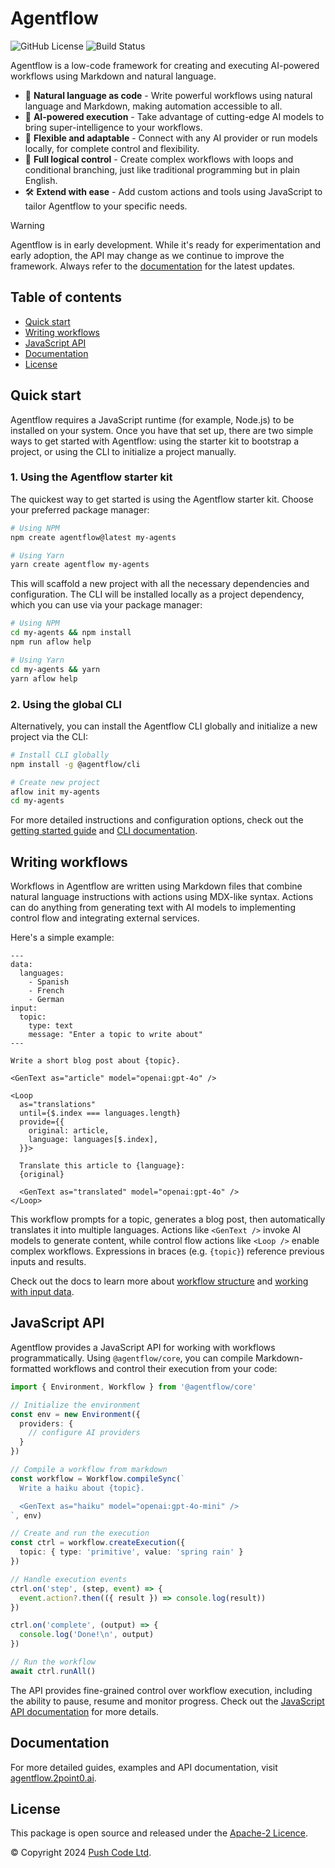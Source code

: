 # Agentflow

![GitHub License](https://img.shields.io/github/license/lebrunel/agentflow?style=flat-square)
![Build Status](https://img.shields.io/github/actions/workflow/status/lebrunel/agentflow/bun.yml?style=flat-square)

Agentflow is a low-code framework for creating and executing AI-powered workflows using Markdown and natural language.

- 💬 **Natural language as code** - Write powerful workflows using natural language and Markdown, making automation accessible to all.
- 🧠 **AI-powered execution** - Take advantage of cutting-edge AI models to bring super-intelligence to your workflows.
- 🔌 **Flexible and adaptable** - Connect with any AI provider or run models locally, for complete control and flexibility.
- 🔀 **Full logical control** - Create complex workflows with loops and conditional branching, just like traditional programming but in plain English.
- 🛠️ **Extend with ease** - Add custom actions and tools using JavaScript to tailor Agentflow to your specific needs.

> [!WARNING]
> Agentflow is in early development. While it's ready for experimentation and early adoption, the API may change as we continue to improve the framework. Always refer to the [documentation](https://agentflow.2point0.ai) for the latest updates.

## Table of contents

- [Quick start](#quick-start)
- [Writing workflows](#writing-workflows)
- [JavaScript API](#javascript-api)
- [Documentation](#documentation)
- [License](#license)

## Quick start

Agentflow requires a JavaScript runtime (for example, Node.js) to be installed on your system. Once you have that set up, there are two simple ways to get started with Agentflow: using the starter kit to bootstrap a project, or using the CLI to initialize a project manually.

### 1. Using the Agentflow starter kit

The quickest way to get started is using the Agentflow starter kit. Choose your preferred package manager:

```sh
# Using NPM
npm create agentflow@latest my-agents

# Using Yarn
yarn create agentflow my-agents
```

This will scaffold a new project with all the necessary dependencies and configuration. The CLI will be installed locally as a project dependency, which you can use via your package manager:

```sh
# Using NPM
cd my-agents && npm install
npm run aflow help

# Using Yarn
cd my-agents && yarn
yarn aflow help
```

### 2. Using the global CLI

Alternatively, you can install the Agentflow CLI globally and initialize a new project via the CLI:

```sh
# Install CLI globally
npm install -g @agentflow/cli

# Create new project
aflow init my-agents
cd my-agents
```

For more detailed instructions and configuration options, check out the [getting started guide](https://agentflow.2point0.ai/guide/getting-started) and [CLI documentation](https://agentflow.2point0.ai/guide/cli).

## Writing workflows

Workflows in Agentflow are written using Markdown files that combine natural language instructions with actions using MDX-like syntax. Actions can do anything from generating text with AI models to implementing control flow and integrating external services.

Here's a simple example:

```mdx
---
data:
  languages:
    - Spanish
    - French
    - German
input:
  topic:
    type: text
    message: "Enter a topic to write about"
---

Write a short blog post about {topic}.

<GenText as="article" model="openai:gpt-4o" />

<Loop
  as="translations"
  until={$.index === languages.length}
  provide={{
    original: article,
    language: languages[$.index],
  }}>

  Translate this article to {language}:
  {original}

  <GenText as="translated" model="openai:gpt-4o" />
</Loop>
```

This workflow prompts for a topic, generates a blog post, then automatically translates it into multiple languages. Actions like `<GenText />` invoke AI models to generate content, while control flow actions like `<Loop />` enable complex workflows. Expressions in braces (e.g. `{topic}`) reference previous inputs and results.

Check out the docs to learn more about [workflow structure](https://agentflow.2point0.ai/guide/workflow-structure) and [working with input data](https://agentflow.2point0.ai/guide/input-data).

## JavaScript API

Agentflow provides a JavaScript API for working with workflows programmatically. Using `@agentflow/core`, you can compile Markdown-formatted workflows and control their execution from your code:

```typescript
import { Environment, Workflow } from '@agentflow/core'

// Initialize the environment
const env = new Environment({
  providers: {
    // configure AI providers
  }
})

// Compile a workflow from markdown
const workflow = Workflow.compileSync(`
  Write a haiku about {topic}.

  <GenText as="haiku" model="openai:gpt-4o-mini" />
`, env)

// Create and run the execution
const ctrl = workflow.createExecution({
  topic: { type: 'primitive', value: 'spring rain' }
})

// Handle execution events
ctrl.on('step', (step, event) => {
  event.action?.then(({ result }) => console.log(result))
})

ctrl.on('complete', (output) => {
  console.log('Done!\n', output)
})

// Run the workflow
await ctrl.runAll()
```

The API provides fine-grained control over workflow execution, including the ability to pause, resume and monitor progress. Check out the [JavaScript API documentation](https://agentflow.2point0.ai/guide/javascript-api) for more details.

## Documentation

For more detailed guides, examples and API documentation, visit [agentflow.2point0.ai](https://agentflow.2point0.ai).

## License

This package is open source and released under the [Apache-2 Licence](https://github.com/lebrunel/agentflow/blob/master/LICENSE).

© Copyright 2024 [Push Code Ltd](https://www.pushcode.com/).
